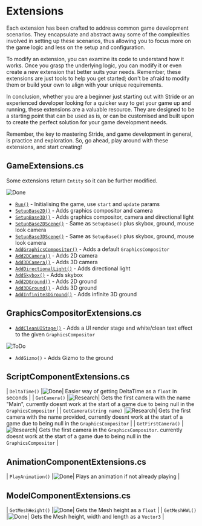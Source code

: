 # Extensions

Each extension has been crafted to address common game development scenarios. They encapsulate and abstract away some of the complexities involved in setting up these scenarios, thus allowing you to focus more on the game logic and less on the setup and configuration.

To modify an extension, you can examine its code to understand how it works. Once you grasp the underlying logic, you can modify it or even create a new extension that better suits your needs. Remember, these extensions are just tools to help you get started; don't be afraid to modify them or build your own to align with your unique requirements.

In conclusion, whether you are a beginner just starting out with Stride or an experienced developer looking for a quicker way to get your game up and running, these extensions are a valuable resource. They are designed to be a starting point that can be used as is, or can be customised and built upon to create the perfect solution for your game development needs.

Remember, the key to mastering Stride, and game development in general, is practice and exploration. So, go ahead, play around with these extensions, and start creating!

## GameExtensions.cs

Some extensions return `Entity` so it can be further modified.

![Done](https://img.shields.io/badge/status-done-green)

- [`Run()`](xref:Stride.CommunityToolkit.Engine.GameExtensions.Run(Stride.Engine.Game,Stride.Games.GameContext,System.Action{Stride.Engine.Scene},System.Action{Stride.Engine.Scene,Stride.Games.GameTime})) - Initialising the game, use `start` and `update` params
- [`SetupBase2D()`](xref:Stride.CommunityToolkit.Engine.GameExtensions.SetupBase2D(Stride.Engine.Game,System.Nullable{Stride.Core.Mathematics.Color})) - Adds graphics compositor and camera
- [`SetupBase3D()`](xref:Stride.CommunityToolkit.Engine.GameExtensions.SetupBase3D(Stride.Engine.Game)) - Adds graphics compositor, camera and directional light
- [`SetupBase2DScene()`](xref:Stride.CommunityToolkit.Bepu.GameExtensions.SetupBase2DScene(Stride.Engine.Game)) - Same as `SetupBase()` plus skybox, ground, mouse look camera
- [`SetupBase3DScene()`](xref:Stride.CommunityToolkit.Bepu.GameExtensions.SetupBase3DScene(Stride.Engine.Game)) - Same as `SetupBase()` plus skybox, ground, mouse look camera
- [`AddGraphicsCompositor()`](xref:Stride.CommunityToolkit.Engine.GameExtensions.AddGraphicsCompositor(Stride.Engine.Game)) - Adds a default `GraphicsCompositor`
- [`Add2DCamera()`](xref:Stride.CommunityToolkit.Engine.GameExtensions.Add2DCamera(Stride.Engine.Game,System.String,System.Nullable{Stride.Core.Mathematics.Vector3},System.Nullable{Stride.Core.Mathematics.Vector3})) - Adds 2D camera
- [`Add3DCamera()`](xref:Stride.CommunityToolkit.Engine.GameExtensions.Add3DCamera(Stride.Engine.Game,System.String,System.Nullable{Stride.Core.Mathematics.Vector3},System.Nullable{Stride.Core.Mathematics.Vector3},Stride.Engine.Processors.CameraProjectionMode)) - Adds 3D camera
- [`AddDirectionalLight()`](xref:Stride.CommunityToolkit.Engine.GameExtensions.AddDirectionalLight(Stride.Engine.Game,System.String)) - Adds directional light
- [`AddSkybox()`](xref:Stride.CommunityToolkit.Skyboxes.GameExtensions.AddSkybox(Stride.Engine.Game,System.String)) - Adds skybox
- [`Add2DGround()`](xref:Stride.CommunityToolkit.Bullet.GameExtensions.Add2DGround(Stride.Engine.Game,System.String,System.Nullable{Stride.Core.Mathematics.Vector2})) - Adds 2D ground
- [`Add3DGround()`](xref:Stride.CommunityToolkit.Bepu.GameExtensions.Add3DGround(Stride.Engine.Game,System.String,System.Nullable{Stride.Core.Mathematics.Vector2},System.Boolean)) - Adds 3D ground
- [`AddInfinite3DGround()`](xref:Stride.CommunityToolkit.Bullet.GameExtensions.AddInfinite3DGround(Stride.Engine.Game,System.String,System.Nullable{Stride.Core.Mathematics.Vector2},System.Boolean)) - Adds infinite 3D ground 

## GraphicsCompositorExtensions.cs

- [`AddCleanUIStage()`](xref:Stride.CommunityToolkit.Rendering.Compositing.GraphicsCompositorExtensions.AddCleanUIStage(Stride.Rendering.Compositing.GraphicsCompositor)) - Adds a UI render stage and white/clean text effect to the given `GraphicsCompositor`

![ToDo](https://img.shields.io/badge/status-todo-orange)

- `AddGizmo()` - Adds Gizmo to the ground

## ScriptComponentExtensions.cs

| ```DeltaTime()``` |![Done](https://img.shields.io/badge/status-done-green)| Easier way of getting DeltaTime as a `float` in seconds |
| ```GetCamera()``` |![Research](https://img.shields.io/badge/status-research-blue)| Gets the first camera with the name "Main", currently doesnt work at the start of a game due to being null in the `GraphicsCompositor` |
| ```GetCamera(string name)``` |![Research](https://img.shields.io/badge/status-research-blue)| Gets the first camera with the name provided, currently doesnt work at the start of a game due to being null in the `GraphicsCompositor` |
| ```GetFirstCamera()``` |![Research](https://img.shields.io/badge/status-research-blue)| Gets the first camera in the `GraphicsCompositor`. currently doesnt work at the start of a game due to being null in the `GraphicsCompositor` |

## AnimationComponentExtensions.cs

| ```PlayAnimation()``` |![Done](https://img.shields.io/badge/status-done-green)| Plays an animation if not already playing |

## ModelComponentExtensions.cs

| ```GetMeshHeight()``` |![Done](https://img.shields.io/badge/status-done-green)| Gets the Mesh height as a `float` |
| ```GetMeshHWL()``` |![Done](https://img.shields.io/badge/status-done-green)| Gets the Mesh height, width and length as a `Vector3` |
